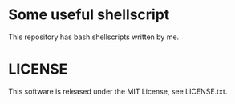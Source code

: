 # Some useful shellscript

This repository has bash shellscripts written by me.

# LICENSE

This software is released under the MIT License, see LICENSE.txt.
